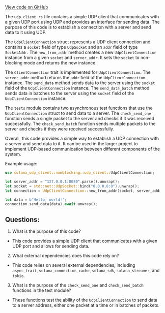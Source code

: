 
[View code on GitHub](https://github.com/solana-labs/solana/blob/master/udp-client/src/nonblocking/udp_client.rs)

The `udp_client.rs` file contains a simple UDP client that communicates with a given UDP port using UDP and provides an interface for sending data. The purpose of this code is to establish a connection with a server and send data to it using UDP. 

The `UdpClientConnection` struct represents a UDP client connection and contains a `socket` field of type `UdpSocket` and an `addr` field of type `SocketAddr`. The `new_from_addr` method creates a new `UdpClientConnection` instance from a given `socket` and `server_addr`. It sets the `socket` to non-blocking mode and returns the new instance.

The `ClientConnection` trait is implemented for `UdpClientConnection`. The `server_addr` method returns the `addr` field of the `UdpClientConnection` instance. The `send_data` method sends data to the server using the `socket` field of the `UdpClientConnection` instance. The `send_data_batch` method sends data in batches to the server using the `socket` field of the `UdpClientConnection` instance.

The `tests` module contains two asynchronous test functions that use the `UdpClientConnection` struct to send data to a server. The `check_send_one` function sends a single packet to the server and checks if it was received successfully. The `check_send_batch` function sends multiple packets to the server and checks if they were received successfully. 

Overall, this code provides a simple way to establish a UDP connection with a server and send data to it. It can be used in the larger project to implement UDP-based communication between different components of the system. 

Example usage:

```rust
use solana_udp_client::nonblocking::udp_client::UdpClientConnection;

let server_addr = "127.0.0.1:8080".parse().unwrap();
let socket = std::net::UdpSocket::bind("0.0.0.0:0").unwrap();
let connection = UdpClientConnection::new_from_addr(socket, server_addr);

let data = b"Hello, world!";
connection.send_data(data).await.unwrap();
```
## Questions: 
 1. What is the purpose of this code?
- This code provides a simple UDP client that communicates with a given UDP port and allows for sending data.

2. What external dependencies does this code rely on?
- This code relies on several external dependencies, including `async_trait`, `solana_connection_cache`, `solana_sdk`, `solana_streamer`, and `tokio`.

3. What is the purpose of the `check_send_one` and `check_send_batch` functions in the test module?
- These functions test the ability of the `UdpClientConnection` to send data to a server address, either one packet at a time or in batches of packets.